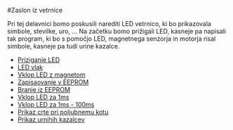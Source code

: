 #Zaslon iz vetrnice

Pri tej delavnici bomo poskusili narediti LED vetrnico, ki bo prikazovala simbole, stevilke, uro, ...
Na začetku bomo prižigali LED, kasneje pa napisali tak program, ki bo s pomočjo LED, magnetnega senzorja in motorja risal simbole, kasneje pa tudi urine kazalce.

* [Priziganje LED](./code/010_vklopLed/potek.md)
* [LED vlak](./code/020_ledVlak/potek.md)
* [Vklop LED z magnetom](./code/030_magnetVklopLed/potek.md)
* [Zapisaovanje v EEPROM](./code/040_EEPROMWrite/potek.md)
* [Branje iz EEPROM](./code/050_EEPROMRead/potek.md)
* [Vklop LED za 1ms](./code/060_1MS_LED/potek.md)
* [Vklop LED za 1ms - 100ms](./code/070_1_100MS_LED/potek.md)
* [Prikaz crte pri poljubnemu kotu](./code/080_LEDSatAngleX/potek.md)
* [Prikaz urnihih kazalcev](./code/090_LEDSecondsMinutes/potek.md)


